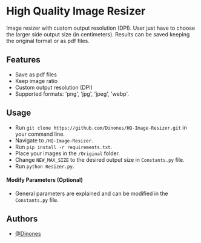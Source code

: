 # High Quality Image Resizer

Image resizer with custom output resolution (DPI). User just have to choose the larger side output size (in centimeters). Results can be saved keeping the original format or as pdf files.


## Features

- Save as pdf files
- Keep image ratio
- Custom output resolution (DPI)
- Supported formats:  'png',  'jpg',  'jpeg',  'webp'.


## Usage

- Run ```git clone https://github.com/Dinones/HQ-Image-Resizer.git``` in your command line.
- Navigate to ```/HQ-Image-Resizer```.
- Run ```pip install -r requirements.txt```.
- Place your images in the ```/Original``` folder.
- Change ```NEW_MAX_SIZE``` to the desired output size in ```Constants.py``` file.
- Run ```python Resizer.py```.
#### Modify Parameters (Optional)
- General parameters are explained and can be modified in the ```Constants.py``` file.
## Authors

- [@Dinones](https://github.com/Dinones)